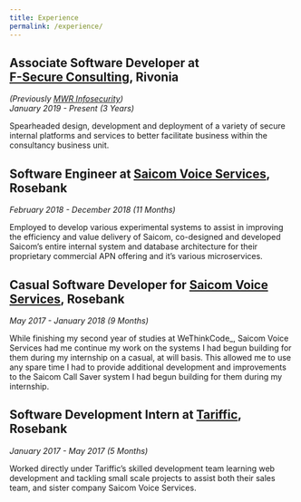 ```yaml
---
title: Experience
permalink: /experience/
---
```


## <nobr>Associate Software Developer</nobr> at [<nobr>F-Secure Consulting</nobr>](https://www.linkedin.com/company/f-secure-consulting/), Rivonia
*(Previously [<nobr>MWR Infosecurity</nobr>](https://www.linkedin.com/company/mwr-infosecurity/))*<br>*January 2019 - Present (3 Years)*

Spearheaded design, development and deployment of a variety of secure internal platforms and services to better facilitate business within the consultancy business unit.

## Software Engineer at [Saicom Voice Services](https://www.linkedin.com/company/saicom-voice-services/), Rosebank
*February 2018 - December 2018 (11 Months)*

Employed to develop various experimental systems to assist in improving the efficiency and value delivery of Saicom, co-designed and developed Saicom’s entire internal system and database architecture for their proprietary commercial APN offering and it’s various microservices.   

## Casual Software Developer for [Saicom Voice Services](https://www.linkedin.com/company/saicom-voice-services/), Rosebank
*May 2017 - January 2018 (9 Months)*

While finishing my second year of studies at WeThinkCode_, Saicom Voice Services had me continue my work on the systems I had begun building for them during my internship on a casual, at will basis. This allowed me to use any spare time I had to provide additional development and improvements to the Saicom Call Saver system I had begun building for them during my internship.

## Software Development Intern at [Tariffic](https://www.linkedin.com/company/tariffic), Rosebank
*January 2017 - May 2017 (5 Months)*

Worked directly under Tariffic’s skilled development team learning web development and tackling small scale projects to assist both their sales team, and sister company Saicom Voice Services.
